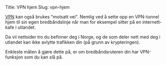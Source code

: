 Title: VPN hjem
Slug: vpn-hjem

[VPN](/tiltak/bruk-vpn/) kan også brukes "motsatt vei".
Nemlig ved å sette opp en VPN-tunnel hjem til sin egen bredbåndslinje
når man for eksempel sitter på en internett-kafe i utlandet.

Da vil nettsider tro du befinner deg i Norge, og de som deler nett med
deg i utlandet kan ikke avlytte trafikken din (på grunn av
krypteringen).

Enkleste måten å gjøre dette på, er om bredbåndsruteren din har
VPN-funksjon som du kan slå på.
